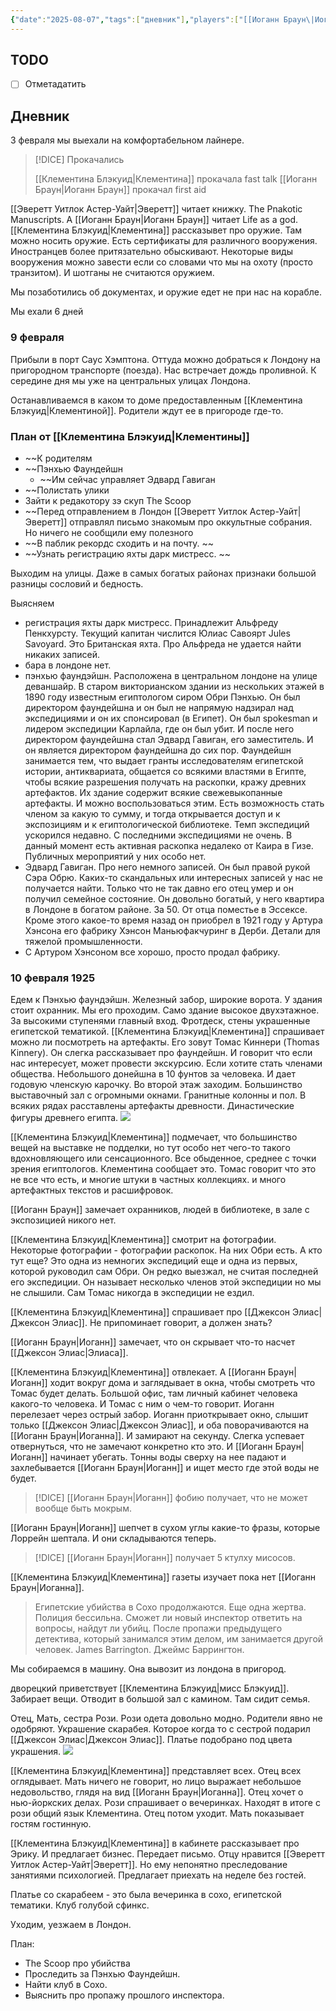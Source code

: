 ```yaml
---
{"date":"2025-08-07","tags":["дневник"],"players":["[[Иоганн Браун\|Иоганн Браун]]","[[Клементина Блэкуид]]","[[Эверетт Уитлок Астер-Уайт]]"],"campaign":"[[Маски Ньярлахотепа]]","world-date":"3 февраля 1925","world-time-start":null,"dg-publish":true,"previous-session":"[[24 июня 2025]]","next-session":null,"permalink":"/7-avgusta-2025/","dgPassFrontmatter":true}
---
```



## TODO
- [ ] Отметадатить

## Дневник
3 февраля мы выехали на комфортабельном лайнере.
> [!DICE] Прокачались
> 
>  [[Клементина Блэкуид\|Клементина]] прокачала fast talk
>  [[Иоганн Браун\|Иоганн Браун]] прокачал first aid
> 

[[Эверетт Уитлок Астер-Уайт\|Эверетт]] читает книжку. The Pnakotic Manuscripts.
А [[Иоганн Браун\|Иоганн Браун]] читает Life as a god.
[[Клементина Блэкуид\|Клементина]] рассказывет про оружие. Там можно носить оружие. Есть сертификаты для различного вооружения. Иностранцев более притязательно обыскивают. Некоторые виды вооружения можно завести если со словами что мы на охоту (просто транзитом). И шотганы не считаются оружием. 

Мы позаботились об документах, и оружие едет не при нас на корабле. 

Мы ехали 6 дней
### 9 февраля
Прибыли в порт Саус Хэмптона. Оттуда можно добраться к Лондону на пригородном транспорте (поезда). Нас встречает дождь проливной. К середине дня мы уже на центральных улицах Лондона. 

Останавливаемся в каком то доме предоставленным [[Клементина Блэкуид\|Клементиной]]. Родители ждут ее в пригороде где-то. 

### План от [[Клементина Блэкуид\|Клементины]]
- ~~К родителям
- ~~Пэнхью Фаундейшн 
	- ~~Им сейчас управляет Эдвард Гавиган
- ~~Полистать улики
- Зайти к редакотору зэ скуп The Scoop
- ~~Перед отправлением в Лондон [[Эверетт Уитлок Астер-Уайт\|Эверетт]] отправлял письмо знакомым про оккультные собрания. Но ничего не сообщили ему полезного
- ~~В паблик рекордс сходить и на почту. ~~
- ~~Узнать регистрацию яхты дарк мистресс. ~~

Выходим на улицы. Даже в самых богатых районах признаки большой разницы сословий и бедность. 

Выясняем
- регистрация яхты дарк мистресс. Принадлежит Альфреду Пенкхурсту. Текущий капитан числится Юлиас Савоярт Jules Savoyard. Это Британская яхта. Про Альфреда не удается найти никаких записей. 
- бара в лондоне нет.
- пэнхью фаундэйшн. Расположена в центральном лондоне на улице деваншайр. В старом викторианском здании из нескольких этажей в 1890 году известным египтологом сиром Обри Пэнхью. Он был директором фаундейшна и он был не напрямую надзирал над экспедициями и он их спонсировал (в Египет). Он был spokesman и лидером экспедиции Карлайла, где он был убит. И после него директором фаундейшна стал Эдвард Гавиган, его заместитель. И он является директором фаундейшна до сих пор. Фаундейшн занимается тем, что выдает гранты исследователям египетской истории, антиквариата, общается со всякими властями в Египте, чтобы всякие разрешения получать на раскопки, кражу древних артефактов. Их здание содержит всякие свежевыкопанные артефакты. И можно воспользоваться этим. Есть возможность стать членом за какую то сумму, и тогда открывается доступ и к экспозициям и к египтологической библиотеке. Темп экспедиций ускорился недавно. С последними экспедициями не очень. В данный момент есть активная раскопка недалеко от Каира в Гизе. Публичных мероприятий у них особо нет.
- Эдвард Гавиган. Про него немного записей. Он был правой рукой Сэра Обрю. Каких-то скандальных или интересных записей у нас не получается найти. Только что не так давно его отец умер и он получил семейное состояние. Он довольно богатый, у него квартира в Лондоне в богатом районе. За 50. От отца поместье в Эссексе. Кроме этого какое-то время назад он приобрел в 1921 году у Артура Хэнсона его фабрику Хэнсон Маньюфакчуринг в Дерби. Детали для тяжелой промышленности. 
- С Артуром Хэнсоном все хорошо, просто продал фабрику. 
### 10 февраля 1925
Едем к Пэнхью фаундэйшн. Железный забор, широкие ворота. У здания стоит охранник. Мы его проходим. Само здание высокое двухэтажное. За высокими ступенями главный вход. Фротдеск, стены украшенные египетской тематикой. [[Клементина Блэкуид\|Клементина]] спрашивает можно ли посмотреть на артефакты. Его зовут Томас Киннери (Thomas Kinnery). Он слегка рассказывает про фаундейшн. И говорит что если нас интересует, может провести экскурсию. Если хотите стать членами общества. Небольшого донейшна в 10 фунтов за человека. И дает годовую членскую карочку. Во второй этаж заходим. Большинство выставочный зал с огромными окнами. Гранитные колонны и пол. В всяких рядах расставлены артефакты древности. Династические фигуры древнего египта. 
![](https://foundry.owlbeardm.com/CoC/npc/monsters/secretary.webp)

[[Клементина Блэкуид\|Клементина]] подмечает, что большинство вещей на выставке не подделки, но тут особо нет чего-то такого вдохновляющего или сенсационного. Все обыденное, среднее с точки зрения египтологов. Клементина сообщает это. Томас говорит что это не все что есть, и многие штуки в частных коллекциях. и много артефактных текстов и расшифровок. 

[[Иоганн Браун]] замечает охранников, людей в библиотеке, в зале с экспозицией никого нет. 

[[Клементина Блэкуид\|Клементина]] смотрит на фотографии. Некоторые фотографии - фотографии раскопок. На них Обри есть. А кто тут еще? Это одна из немногих экспедиций еще и одна из первых, которой руководил сам Обри. Он редко выезжал, не считая последней его экспедиции. Он называет несколько членов этой экспедиции но мы не слышили. Сам Томас никогда в экспедиции не ездил. 

[[Клементина Блэкуид\|Клементина]] спрашивает про [[Джексон Элиас\|Джексон Элиас]]. Не припоминает говорит, а должен знать?

[[Иоганн Браун\|Иоганн]] замечает, что он скрывает что-то насчет [[Джексон Элиас\|Элиаса]].

[[Клементина Блэкуид\|Клементина]] отвлекает. А [[Иоганн Браун\|Иоганн]] ходит вокруг дома и заглядывает в окна, чтобы смотреть что Томас будет делать. Большой офис, там личный кабинет человека какого-то человека. И Томас с ним о чем-то говорит. Иоганн перелезает через острый забор. 
Иоганн приоткрывает окно, слышит только [[Джексон Элиас\|Джексон Элиас]], и оба поворачиваются на [[Иоганн Браун\|Иоганна]]. И замирают на секунду. Слегка успевает отвернуться, что не замечают конкретно кто это. И [[Иоганн Браун\|Иоганн]] начинает убегать. Тонны воды сверху на нее падают и захлебывается [[Иоганн Браун\|Иоганн]] и ищет место где этой воды не будет. 

> [!DICE] [[Иоганн Браун\|Иоганн]] фобию получает, что не может вообще быть мокрым. 

[[Иоганн Браун\|Иоганн]] шепчет в сухом углы какие-то фразы, которые Лоррейн шептала. И они складываются теперь. 

> [!DICE] [[Иоганн Браун\|Иоганн]] получает 5 ктулху мисосов. 

[[Клементина Блэкуид\|Клементина]] газеты изучает пока нет [[Иоганн Браун\|Иоганна]].
> Египетские убийства в  Сохо продолжаются. Еще одна жертва. Полиция бессильна. Сможет ли новый инспектор ответить на вопросы, найдут ли убийц. После пропажи предыдущего детектива, который занимался этим делом, им занимается другой человек.  James Barrington. Джеймс Баррингтон.

Мы собираемся в машину. Она вывозит из лондона в пригород.

дворецкий приветствует [[Клементина Блэкуид\|мисс Блэкуид]]. Забирает вещи. Отводит в большой зал с камином. Там сидит семья. 

Отец, Мать, сестра Рози. Рози одета довольно модно. Родители явно не одобряют. Украшение скарабея. Которое когда то с сестрой подарил [[Джексон Элиас\|Джексон Элиас]]. Платье подобрано под цвета украшения.
![](https://foundry.owlbeardm.com/CoC/npc/mon/photo_2025-07-07_16-34-42.jpg)

[[Клементина Блэкуид\|Клементина]] представляет всех. Отец всех оглядывает. Мать ничего не говорит, но лицо выражает небольшое недовольство, глядя на вид [[Иоганн Браун\|Иоганна]]. Отец хочет о нью-йоркских делах. Рози спрашивает о вечеринках. Находят в итоге с рози общий язык Клементина. Отец потом уходит. Мать показывает гостям гостинную. 

[[Клементина Блэкуид\|Клементина]] в кабинете рассказывает про Эрику. И предлагает бизнес. Передает письмо. Отцу нравится [[Эверетт Уитлок Астер-Уайт\|Эверетт]]. Но ему непонятно преследование занятиями психологией. Предлагает приехать на неделе без гостей. 

Платье со скарабеем - это была вечеринка в сохо, египетской тематики. Клуб голубой сфинкс.

Уходим, уезжаем в Лондон. 

План:
- The Scoop про убийства
- Проследить за Пэнхью Фаундейшн.
- Найти клуб в Сохо.
- Выяснить про пропажу прошлого инспектора. 